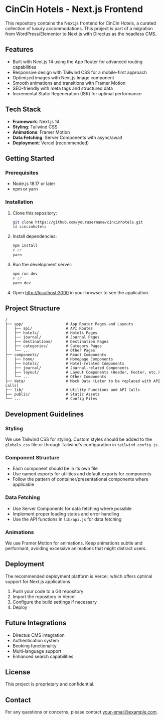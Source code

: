 # CinCin Hotels - Next.js Frontend

This repository contains the Next.js frontend for CinCin Hotels, a curated collection of luxury accommodations. This project is part of a migration from WordPress/Elementor to Next.js with Directus as the headless CMS.

## Features

- Built with Next.js 14 using the App Router for advanced routing capabilities
- Responsive design with Tailwind CSS for a mobile-first approach
- Optimized images with Next.js Image component
- Smooth animations and transitions with Framer Motion
- SEO-friendly with meta tags and structured data
- Incremental Static Regeneration (ISR) for optimal performance

## Tech Stack

- **Framework**: Next.js 14
- **Styling**: Tailwind CSS
- **Animations**: Framer Motion
- **Data Fetching**: Server Components with async/await
- **Deployment**: Vercel (recommended)

## Getting Started

### Prerequisites

- Node.js 18.17 or later
- npm or yarn

### Installation

1. Clone this repository:
   ```bash
   git clone https://github.com/yourusername/cincinhotels.git
   cd cincinhotels
   ```

2. Install dependencies:
   ```bash
   npm install
   # or
   yarn
   ```

3. Run the development server:
   ```bash
   npm run dev
   # or
   yarn dev
   ```

4. Open [http://localhost:3000](http://localhost:3000) in your browser to see the application.

## Project Structure

```
/
├── app/                   # App Router Pages and Layouts
│   ├── api/               # API Routes
│   ├── hotels/            # Hotels Pages
│   ├── journal/           # Journal Pages
│   ├── destinations/      # Destination Pages
│   ├── categories/        # Category Pages
│   └── ...                # Other Pages
├── components/            # React Components
│   ├── home/              # Homepage Components
│   ├── hotels/            # Hotel-related Components
│   ├── journal/           # Journal-related Components
│   ├── layout/            # Layout Components (Header, Footer, etc.)
│   └── ...                # Other Components
├── data/                  # Mock Data (Later to be replaced with API calls)
├── lib/                   # Utility Functions and API Calls
├── public/                # Static Assets
└── ...                    # Config Files
```

## Development Guidelines

### Styling

We use Tailwind CSS for styling. Custom styles should be added to the `globals.css` file or through Tailwind's configuration in `tailwind.config.js`.

### Component Structure

- Each component should be in its own file
- Use named exports for utilities and default exports for components
- Follow the pattern of container/presentational components where applicable

### Data Fetching

- Use Server Components for data fetching where possible
- Implement proper loading states and error handling
- Use the API functions in `lib/api.js` for data fetching

### Animations

We use Framer Motion for animations. Keep animations subtle and performant, avoiding excessive animations that might distract users.

## Deployment

The recommended deployment platform is Vercel, which offers optimal support for Next.js applications.

1. Push your code to a Git repository
2. Import the repository in Vercel
3. Configure the build settings if necessary
4. Deploy

## Future Integrations

- Directus CMS integration
- Authentication system
- Booking functionality
- Multi-language support
- Enhanced search capabilities

## License

This project is proprietary and confidential.

## Contact

For any questions or concerns, please contact [your-email@example.com](mailto:your-email@example.com).
